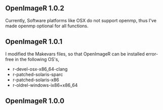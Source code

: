 

## OpenImageR 1.0.2

Currently, Software platforms like OSX do not support openmp, thus I've made openmp optional for all functions.


## OpenImageR 1.0.1

I modified the Makevars files, so that OpenImageR can be installed error-free in the following OS's,

* r-devel-osx-x86_64-clang
* r-patched-solaris-sparc
* r-patched-solaris-x86
* r-oldrel-windows-ix86+x86_64


## OpenImageR 1.0.0

